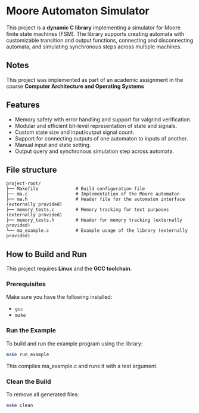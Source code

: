 # Moore Automaton Simulator

This project is a **dynamic C library** implementing a simulator for Moore finite state machines (FSM). The library supports creating automata with customizable transition and output functions, connecting and disconnecting automata, and simulating synchronous steps across multiple machines.

## Notes

This project was implemented as part of an academic assignment in the course **Computer Architecture and Operating Systems**

## Features

- Memory safety with error handling and support for valgrind verification.
- Modular and efficient bit-level representation of state and signals.
- Custom state size and input/output signal count.
- Support for connecting outputs of one automaton to inputs of another.
- Manual input and state setting.
- Output query and synchronous simulation step across automata.

## File structure

```text
project-root/
├── Makefile              # Build configuration file
├── ma.c                  # Implementation of the Moore automaton
├── ma.h                  # Header file for the automaton interface (externally provided)
├── memory_tests.c        # Memory tracking for test purposes (externally provided)
├── memory_tests.h        # Header for memory tracking (externally provided)
└── ma_example.c          # Example usage of the library (externally provided)
```

## How to Build and Run

This project requires **Linux** and the **GCC toolchain**.

### Prerequisites

Make sure you have the following installed:

- `gcc`
- `make`

### Run the Example
To build and run the example program using the library:

```bash
make run_example
```
This compiles ma_example.c and runs it with a test argument.

### Clean the Build
To remove all generated files:

```bash
make clean
```


